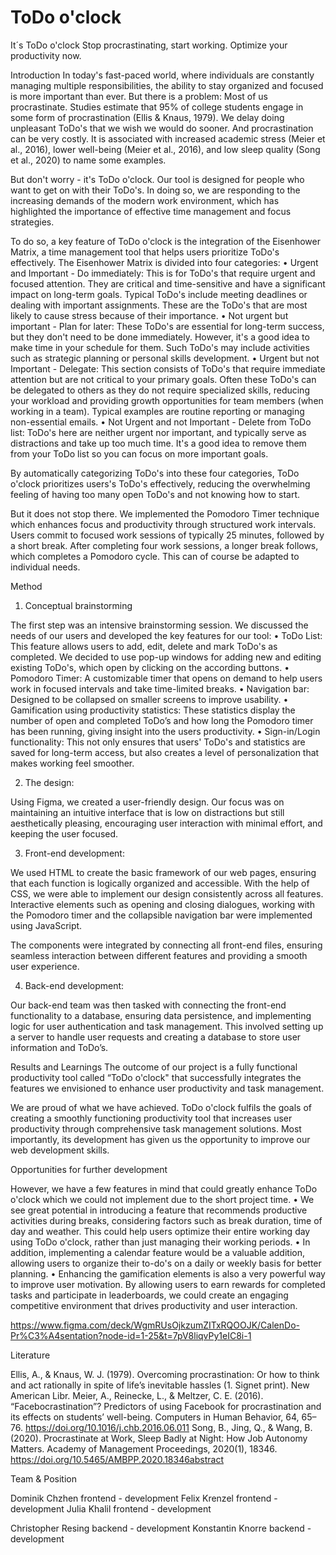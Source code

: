 # ToDo o'clock
It´s ToDo o'clock
Stop procrastinating, start working. Optimize your productivity now.

Introduction
In today's fast-paced world, where individuals are constantly managing multiple responsibilities, the ability to stay organized and focused is more important than ever. But there is a problem: Most of us procrastinate. Studies estimate that 95% of college students engage in some form of procrastination (Ellis & Knaus, 1979). We delay doing unpleasant ToDo's that we wish we would do sooner. And procrastination can be very costly. It is associated with increased academic stress (Meier et al., 2016), lower well-being (Meier et al., 2016), and low sleep quality (Song et al., 2020) to name some examples.

But don't worry - it's ToDo o'clock. Our tool is designed for people who want to get on with their ToDo's. In doing so, we are responding to the increasing demands of the modern work environment, which has highlighted the importance of effective time management and focus strategies.

To do so, a key feature of ToDo o'clock is the integration of the Eisenhower Matrix, a time management tool that helps users prioritize ToDo's effectively. The Eisenhower Matrix is divided into four categories:
•	Urgent and Important - Do immediately: 
This is for ToDo's that require urgent and focused attention. They are critical and time-sensitive and have a significant impact on long-term goals. Typical ToDo's include meeting deadlines or dealing with important assignments. These are the ToDo's that are most likely to cause stress because of their importance.
•	Not urgent but important - Plan for later: 
These ToDo's are essential for long-term success, but they don't need to be done immediately. However, it's a good idea to make time in your schedule for them. Such ToDo's may include activities such as strategic planning or personal skills development.
•	Urgent but not Important - Delegate: 
This section consists of ToDo's that require immediate attention but are not critical to your primary goals. Often these ToDo's can be delegated to others as they do not require specialized skills, reducing your workload and providing growth opportunities for team members (when working in a team). Typical examples are routine reporting or managing non-essential emails. 
•	Not Urgent and not Important - Delete from ToDo list: 
ToDo's here are neither urgent nor important, and typically serve as distractions and take up too much time. It's a good idea to remove them from your ToDo list so you can focus on more important goals. 

By automatically categorizing ToDo's into these four categories, ToDo o'clock prioritizes users's ToDo's effectively, reducing the overwhelming feeling of having too many open ToDo's and not knowing how to start.

But it does not stop there. We implemented the Pomodoro Timer technique which enhances focus and productivity through structured work intervals. Users commit to focused work sessions of typically 25 minutes, followed by a short break. After completing four work sessions, a longer break follows, which completes a Pomodoro cycle. This can of course be adapted to individual needs. 

Method 
1. Conceptual brainstorming

The first step was an intensive brainstorming session. We discussed the needs of our users and developed the key features for our tool:
•	ToDo List: This feature allows users to add, edit, delete and mark ToDo's as completed. We decided to use pop-up windows for adding new and editing existing ToDo's, which open by clicking on the according buttons. 
•	Pomodoro Timer: A customizable timer that opens on demand to help users work in focused intervals and take time-limited breaks. 
•	Navigation bar: Designed to be collapsed on smaller screens to improve usability.
•	Gamification using productivity statistics: These statistics display the number of open and completed ToDo’s and how long the Pomodoro timer has been running, giving insight into the users productivity.
•	Sign-in/Login functionality: This not only ensures that users' ToDo's and statistics are saved for long-term access, but also creates a level of personalization that makes working feel smoother.

2. The design:

Using Figma, we created a user-friendly design. Our focus was on maintaining an intuitive interface that is low on distractions but still aesthetically pleasing, encouraging user interaction with minimal effort, and keeping the user focused.

3. Front-end development:

We used HTML to create the basic framework of our web pages, ensuring that each function is logically organized and accessible. With the help of CSS, we were able to implement our design consistently across all features. Interactive elements such as opening and closing dialogues, working with the Pomodoro timer and the collapsible navigation bar were implemented using JavaScript.

The components were integrated by connecting all front-end files, ensuring seamless interaction between different features and providing a smooth user experience.

4. Back-end development:

Our back-end team was then tasked with connecting the front-end functionality to a database, ensuring data persistence, and implementing logic for user authentication and task management. This involved setting up a server to handle user requests and creating a database to store user information and ToDo’s.

Results and Learnings
The outcome of our project is a fully functional productivity tool called “ToDo o'clock" that successfully integrates the features we envisioned to enhance user productivity and task management.

We are proud of what we have achieved. ToDo o'clock fulfils the goals of creating a smoothly functioning productivity tool that increases user productivity through comprehensive task management solutions. Most importantly, its development has given us the opportunity to improve our web development skills. 

Opportunities for further development

However, we have a few features in mind that could greatly enhance ToDo o'clock which we could not implement due to the short project time. 
•	We see great potential in introducing a feature that recommends productive activities during breaks, considering factors such as break duration, time of day and weather. This could help users optimize their entire working day using ToDo o'clock, rather than just managing their working periods.
•	In addition, implementing a calendar feature would be a valuable addition, allowing users to organize their to-do's on a daily or weekly basis for better planning.
•	Enhancing the gamification elements is also a very powerful way to improve user motivation. By allowing users to earn rewards for completed tasks and participate in leaderboards, we could create an engaging competitive environment that drives productivity and user interaction.

https://www.figma.com/deck/WgmRUsOjkzumZITxRQOOJK/CalenDo-Pr%C3%A4sentation?node-id=1-25&t=7pV8liqvPy1eIC8i-1

Literature

Ellis, A., & Knaus, W. J. (1979). Overcoming procrastination: Or how to think and act rationally in spite of life’s inevitable hassles (1. Signet print). New American Libr.
Meier, A., Reinecke, L., & Meltzer, C. E. (2016). “Facebocrastination”? Predictors of using Facebook for procrastination and its effects on students’ well-being. Computers in Human Behavior, 64, 65–76. https://doi.org/10.1016/j.chb.2016.06.011
Song, B., Jing, Q., & Wang, B. (2020). Procrastinate at Work, Sleep Badly at Night: How Job Autonomy Matters. Academy of Management Proceedings, 2020(1), 18346. https://doi.org/10.5465/AMBPP.2020.18346abstract

Team & Position

Dominik Chzhen 	frontend - development
Felix Krenzel 		frontend - development
Julia Khalil		frontend - development

Christopher Resing 	backend - development
Konstantin Knorre 	backend - development
